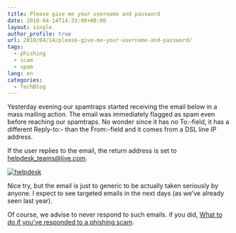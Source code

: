 ```yaml
---
title: Please give me your username and password
date: 2010-04-14T14:33:00+00:00
layout: single
author_profile: true
url: 2010/04/14/please-give-me-your-username-and-password/
tags:
  - phishing
  - scam
  - spam
lang: en
categories: 
  - TechBlog
---
```

Yesterday evening our spamtraps started receiving the email below in a mass mailing action. The email was immediately flagged as spam even before reaching our spamtraps. No wonder since it has no To:-field, it has a different Reply-to:- than the From:-field and it comes from a DSL line IP address. 

If the user replies to the email, the return address is set to helpdesk_teams@live.com. 

[![helpdesk](http://lh4.ggpht.com/_vaUVXcmC3OI/S8XLGumsHyI/AAAAAAAAB7Y/BwowjnoYK-Q/helpdesk_thumb%5B2%5D.png?imgmax=800 "helpdesk")](http://lh3.ggpht.com/_vaUVXcmC3OI/S8XK9L2Br2I/AAAAAAAAB7U/r4YamFvOclY/s1600-h/helpdesk%5B4%5D.png) 

Nice try, but the email is just to generic to be actually taken seriously by anyone. I expect to see targeted emails in the next days (as we’ve already seen last year). 

Of course, we advise to never respond to such emails. if you did, [What to do if you've responded to a phishing scam](http://sites.google.com/site/boelectronic/computer/security/phishing/after-phishing).